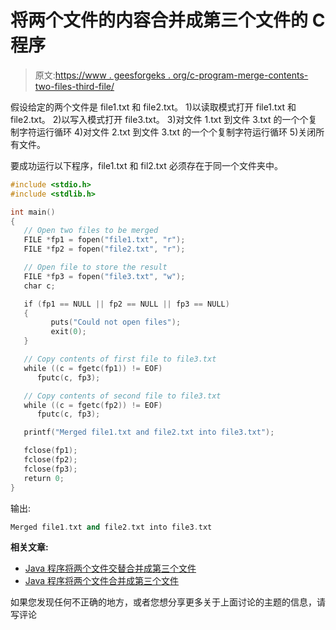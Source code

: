 # 将两个文件的内容合并成第三个文件的 C 程序

> 原文:[https://www . geesforgeks . org/c-program-merge-contents-two-files-third-file/](https://www.geeksforgeeks.org/c-program-merge-contents-two-files-third-file/)

假设给定的两个文件是 file1.txt 和 file2.txt。
1)以读取模式打开 file1.txt 和 file2.txt。
2)以写入模式打开 file3.txt。
3)对文件 1.txt 到文件 3.txt 的一个个复制字符运行循环
4)对文件 2.txt 到文件 3.txt 的一个个复制字符运行循环
5)关闭所有文件。

要成功运行以下程序，file1.txt 和 fil2.txt 必须存在于同一个文件夹中。

```cpp
#include <stdio.h>
#include <stdlib.h>

int main()
{
   // Open two files to be merged
   FILE *fp1 = fopen("file1.txt", "r");
   FILE *fp2 = fopen("file2.txt", "r");

   // Open file to store the result
   FILE *fp3 = fopen("file3.txt", "w");
   char c;

   if (fp1 == NULL || fp2 == NULL || fp3 == NULL)
   {
         puts("Could not open files");
         exit(0);
   }

   // Copy contents of first file to file3.txt
   while ((c = fgetc(fp1)) != EOF)
      fputc(c, fp3);

   // Copy contents of second file to file3.txt
   while ((c = fgetc(fp2)) != EOF)
      fputc(c, fp3);

   printf("Merged file1.txt and file2.txt into file3.txt");

   fclose(fp1);
   fclose(fp2);
   fclose(fp3);
   return 0;
}
```

输出:

```cpp
Merged file1.txt and file2.txt into file3.txt
```

**相关文章:**

*   [Java 程序将两个文件交替合并成第三个文件](https://www.geeksforgeeks.org/java-program-merge-two-files-alternatively-third-file/)
*   [Java 程序将两个文件合并成第三个文件](https://www.geeksforgeeks.org/java-program-merge-two-files-third-file/)

如果您发现任何不正确的地方，或者您想分享更多关于上面讨论的主题的信息，请写评论